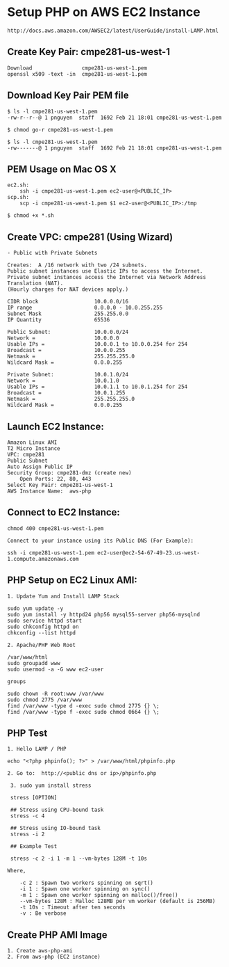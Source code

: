 
# Setup PHP on AWS EC2 Instance

    http://docs.aws.amazon.com/AWSEC2/latest/UserGuide/install-LAMP.html
    
## Create Key Pair: cmpe281-us-west-1 

    Download                cmpe281-us-west-1.pem
    openssl x509 -text -in  cmpe281-us-west-1.pem
    
## Download Key Pair PEM file

    $ ls -l cmpe281-us-west-1.pem 
    -rw-r--r--@ 1 pnguyen  staff  1692 Feb 21 18:01 cmpe281-us-west-1.pem

    $ chmod go-r cmpe281-us-west-1.pem 

    $ ls -l cmpe281-us-west-1.pem 
    -rw-------@ 1 pnguyen  staff  1692 Feb 21 18:01 cmpe281-us-west-1.pem

## PEM Usage on Mac OS X
    
    ec2.sh:
        ssh -i cmpe281-us-west-1.pem ec2-user@<PUBLIC_IP> 
    scp.sh:
        scp -i cmpe281-us-west-1.pem $1 ec2-user@<PUBLIC_IP>:/tmp 

    $ chmod +x *.sh


## Create VPC:  cmpe281 (Using Wizard)

    - Public with Private Subnets

    Creates:  A /16 network with two /24 subnets. 
    Public subnet instances use Elastic IPs to access the Internet. 
    Private subnet instances access the Internet via Network Address Translation (NAT).  
    (Hourly charges for NAT devices apply.)

    CIDR block          		10.0.0.0/16 
    IP range    				0.0.0.0 - 10.0.255.255   
    Subnet Mask        			255.255.0.0  
    IP Quantity       			65536   

    Public Subnet:				10.0.0.0/24
    Network =               	10.0.0.0
    Usable IPs =            	10.0.0.1 to 10.0.0.254 for 254
    Broadcast =             	10.0.0.255
    Netmask =               	255.255.255.0
    Wildcard Mask =         	0.0.0.255

    Private Subnet:         	10.0.1.0/24
    Network =               	10.0.1.0
    Usable IPs =            	10.0.1.1 to 10.0.1.254 for 254
    Broadcast =             	10.0.1.255
    Netmask =               	255.255.255.0
    Wildcard Mask =         	0.0.0.255


    
## Launch EC2 Instance:

    Amazon Linux AMI 
    T2 Micro Instance
    VPC: cmpe281
    Public Subnet
    Auto Assign Public IP
    Security Group: cmpe281-dmz (create new)
        Open Ports: 22, 80, 443
    Select Key Pair: cmpe281-us-west-1
    AWS Instance Name:  aws-php

## Connect to EC2 Instance:

    chmod 400 cmpe281-us-west-1.pem
    
    Connect to your instance using its Public DNS (For Example):
    
    ssh -i cmpe281-us-west-1.pem ec2-user@ec2-54-67-49-23.us-west-1.compute.amazonaws.com

    
## PHP Setup on EC2 Linux AMI:

    1. Update Yum and Install LAMP Stack

    sudo yum update -y
    sudo yum install -y httpd24 php56 mysql55-server php56-mysqlnd
    sudo service httpd start
    sudo chkconfig httpd on
    chkconfig --list httpd

    2. Apache/PHP Web Root

    /var/www/html
    sudo groupadd www
    sudo usermod -a -G www ec2-user

    groups

    sudo chown -R root:www /var/www
    sudo chmod 2775 /var/www
    find /var/www -type d -exec sudo chmod 2775 {} \;
    find /var/www -type f -exec sudo chmod 0664 {} \;


## PHP Test

    1. Hello LAMP / PHP

    echo "<?php phpinfo(); ?>" > /var/www/html/phpinfo.php

    2. Go to:  http://<public dns or ip>/phpinfo.php

	 3. sudo yum install stress

	 stress [OPTION]
	 
	 ## Stress using CPU-bound task
	 stress -c 4
	 
	 ## Stress using IO-bound task 
	 stress -i 2
    
     ## Example Test

     stress -c 2 -i 1 -m 1 --vm-bytes 128M -t 10s

    Where,

        -c 2 : Spawn two workers spinning on sqrt()
        -i 1 : Spawn one worker spinning on sync()
        -m 1 : Spawn one worker spinning on malloc()/free()
        --vm-bytes 128M : Malloc 128MB per vm worker (default is 256MB)
        -t 10s : Timeout after ten seconds
        -v : Be verbose

## Create PHP AMI Image

	1. Create aws-php-ami
	2. From aws-php (EC2 instance)

	








